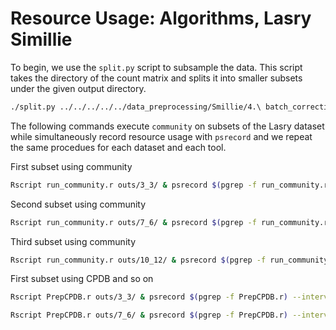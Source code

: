 # Resource Usage: Algorithms, Lasry Simillie

To begin, we use the `split.py` script to subsample the data. This script takes the directory of the count matrix and splits it into smaller subsets under the given output directory.

```bash
./split.py ../../../../../data_preprocessing/Smillie/4.\ batch_correction/outs/ outs/
```

The following commands execute `community` on subsets of the Lasry dataset while simultaneously record resource usage with `psrecord` and we repeat the same procedues for each dataset and each tool. 


First subset using community

```bash
Rscript run_community.r outs/3_3/ & psrecord $(pgrep -f run_community.r) --interval 1 --log activity_Simillie_3_3_community.txt --plot plot_Smillie_3_3_community.png --include-children

```

Second subset using community

```bash
Rscript run_community.r outs/7_6/ & psrecord $(pgrep -f run_community.r) --interval 1 --log activity_Smillie_7_6_community.txt --plot plot_Smillie_7_6_community.png --include-children
```

Third subset using community

```bash
Rscript run_community.r outs/10_12/ & psrecord $(pgrep -f run_community.r) --interval 1 --log activity_Smillie_10_12_community.txt --plot plot_Smillie_7_6_community.png --include-children

```

First subset using CPDB and so on

```bash
Rscript PrepCPDB.r outs/3_3/ & psrecord $(pgrep -f PrepCPDB.r) --interval 1 --log activity_Smillie_3_3_cpdb.txt --plot plot_Smillie_3_3_cpdb.png --include-children```

Rscript PrepCPDB.r outs/7_6/ & psrecord $(pgrep -f PrepCPDB.r) --interval 1 --log activity_Smillie_7_6_cpdb.txt --plot plot_Smillie_3_3_cpdb.png --include-children```